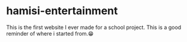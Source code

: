 # hamisi-entertainment
This is the first website I ever made for a school project. This is a good reminder of where i started from.😁
